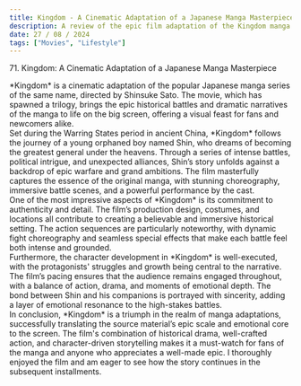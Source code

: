 ```yaml
---
title: Kingdom - A Cinematic Adaptation of a Japanese Manga Masterpiece
description: A review of the epic film adaptation of the Kingdom manga series
date: 27 / 08 / 2024
tags: ["Movies", "Lifestyle"]
---
```


<p>71. Kingdom: A Cinematic Adaptation of a Japanese Manga Masterpiece</p>

 <p> 
 *Kingdom* is a cinematic adaptation of the popular Japanese manga series of the same name, directed by Shinsuke Sato. The movie, which has spawned a trilogy, brings the epic historical battles and dramatic narratives of the manga to life on the big screen, offering a visual feast for fans and newcomers alike. 
 <br /> 
 Set during the Warring States period in ancient China, *Kingdom* follows the journey of a young orphaned boy named Shin, who dreams of becoming the greatest general under the heavens. Through a series of intense battles, political intrigue, and unexpected alliances, Shin’s story unfolds against a backdrop of epic warfare and grand ambitions. The film masterfully captures the essence of the original manga, with stunning choreography, immersive battle scenes, and a powerful performance by the cast. 
 <br /> 
 One of the most impressive aspects of *Kingdom* is its commitment to authenticity and detail. The film’s production design, costumes, and locations all contribute to creating a believable and immersive historical setting. The action sequences are particularly noteworthy, with dynamic fight choreography and seamless special effects that make each battle feel both intense and grounded. 
 <br /> 
 Furthermore, the character development in *Kingdom* is well-executed, with the protagonists' struggles and growth being central to the narrative. The film’s pacing ensures that the audience remains engaged throughout, with a balance of action, drama, and moments of emotional depth. The bond between Shin and his companions is portrayed with sincerity, adding a layer of emotional resonance to the high-stakes battles. 
 <br /> 
 In conclusion, *Kingdom* is a triumph in the realm of manga adaptations, successfully translating the source material’s epic scale and emotional core to the screen. The film's combination of historical drama, well-crafted action, and character-driven storytelling makes it a must-watch for fans of the manga and anyone who appreciates a well-made epic. I thoroughly enjoyed the film and am eager to see how the story continues in the subsequent installments. 
 </p>
